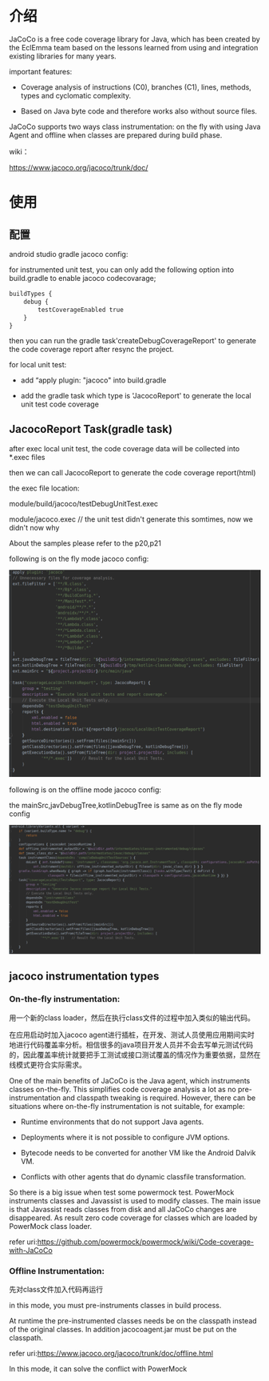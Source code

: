 # 介绍

JaCoCo is a free code coverage library for Java, which has been created by the EclEmma team based on the lessons learned from using and integration existing libraries for many years.

important features:

- Coverage analysis of instructions (C0), branches (C1), lines, methods, types and cyclomatic complexity.

- Based on Java byte code and therefore works also without source files.

JaCoCo supports two ways class instrumentation: on the fly with using Java Agent and offline when classes are prepared during build phase.

wiki：

https://www.jacoco.org/jacoco/trunk/doc/



# 使用

## 配置

android studio gradle jacoco config:

for instrumented unit test, you can only add the following option into build.gradle to enable jacoco codecovarage;

```
buildTypes {
	debug {
		testCoverageEnabled true
	}
}
```

then you can run the gradle task'createDebugCoverageReport' to generate the code coverage report after resync the project.

for local unit test:

- add “apply plugin: "jacoco" into build.gradle

- add the gradle task which type is 'JacocoReport' to generate the local unit test code coverage

## JacocoReport Task(gradle task)

after exec local unit test, the code coverage data will be collected into *.exec files

then we can call JacocoReport to generate the code coverage report(html)



the exec file location:

module/build/jacoco/testDebugUnitTest.exec

module/jacoco.exec // the unit test didn't generate this somtimes, now we didn't now why



About the samples please refer to the p20,p21



following is on the fly mode jacoco config:

![image-20230329142814075](Jacoco_imgs\image-20230329142814075.png)



following is on the offline mode jacoco config: 

the mainSrc,javDebugTree,kotlinDebugTree is same as on the fly mode config

![image-20230329142829931](Jacoco_imgs\image-20230329142829931.png)



## jacoco instrumentation types

### On-the-fly instrumentation: 

用一个新的class loader，然后在执行class文件的过程中加入类似的输出代码。

在应用启动时加入jacoco agent进行插桩，在开发、测试人员使用应用期间实时地进行代码覆盖率分析。相信很多的java项目开发人员并不会去写单元测试代码的，因此覆盖率统计就要把手工测试或接口测试覆盖的情况作为重要依据，显然在线模式更符合实际需求。

One of the main benefits of JaCoCo is the Java agent, which instruments classes on-the-fly. This simplifies code coverage analysis a lot as no pre-instrumentation and classpath tweaking is required. However, there can be situations where on-the-fly instrumentation is not suitable, for example:

- Runtime environments that do not support Java agents.

- Deployments where it is not possible to configure JVM options.

- Bytecode needs to be converted for another VM like the Android Dalvik VM.

- Conflicts with other agents that do dynamic classfile transformation.

So there is a big issue when test some powermock test. PowerMock instruments classes and Javassist is used to modify classes. The main issue is that Javassist reads classes from disk and all JaCoCo changes are disappeared. As result zero code coverage for classes which are loaded by PowerMock class loader.

refer uri:https://github.com/powermock/powermock/wiki/Code-coverage-with-JaCoCo

### Offline Instrumentation:

先对class文件加入代码再运行

in this mode, you must pre-instruments classes in build process.

At runtime the pre-instrumented classes needs be on the classpath instead of the original classes. In addition jacocoagent.jar must be put on the classpath.

refer uri:https://www.jacoco.org/jacoco/trunk/doc/offline.html

In this mode, it can solve the conflict with PowerMock